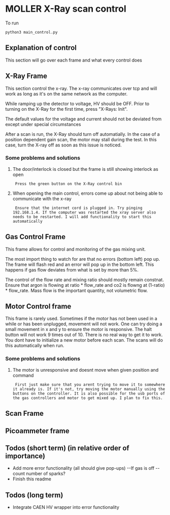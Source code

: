 # MOLLER X-Ray scan control

To run

```
python3 main_control.py
```

## Explanation of control

This section will go over each frame and what every control does

## X-Ray Frame

This section control the x-ray. The x-ray communicates over tcp and will work as long as it's on the same network as the computer.

While ramping up the detector to voltage, HV should be OFF. Prior to turning on the X-Ray for the first time, press "X-Rays: Init".

The default values for the voltage and current should not be deviated from except under special circumstances

After a scan is run, the X-Ray should turn off automatially. In the case of a position dependent gain scan, the motor may stall during the test. In this case, turn the X-ray off as soon as this issue is noticed.

### Some problems and solutions

1. The door/interlock is closed but the frame is still showing interlock as open

        Press the green button on the X-Ray control bin

2. When opening the main control, errors come up about not being able to communicate with the x-ray

        Ensure that the internet cord is plugged in. Try pinging 192.168.1.4. If the computer was restarted the xray server also needs to be restarted. I will add functionality to start this automatically


## Gas Control Frame

This frame allows for control and monitoring of the gas mixing unit. 

The most import thing to watch for are that no errors (bottom left) pop up. The frame will flash red and an error will pop up in the bottom left. This happens if gas flow deviates from what is set by more than 5%.

The control of the flow rate and mixing ratio should mostly remain constnat. Ensure that argon is flowing at ratio \* flow_rate and co2 is flowng at (1-ratio)
\* flow_rate. Mass flow is the important quantity, not volumetric flow.

## Motor Control frame

This frame is rarely used. Sometimes if the motor has not been used in a while or has been unplugged, movement will not work. One can try doing a small movement in x and y to ensure the motor is responsive. The halt button will not work 9 times out of 10. There is no real way to get it to work. You dont have to initialize a new motor before each scan. The scans will do this automatically when run.

### Some problems and solutions

1. The motor is unresponsive and doesnt move when given position and command

        First just make sure that you arent trying to move it to somewhere it already is. If it's not, try moving the motor manually using the buttons on the controller. It is also possible for the usb ports of the gas controllers and motor to get mixed up. I plan to fix this.

## Scan Frame

## Picoammeter frame

## Todos (short term) (in relative order of importance)

- Add more error functionality (all should give pop-ups)
--If gas is off
--count number of sparks?
- Finish this readme

## Todos (long term)

- Integrate CAEN HV wrapper into error functionality
